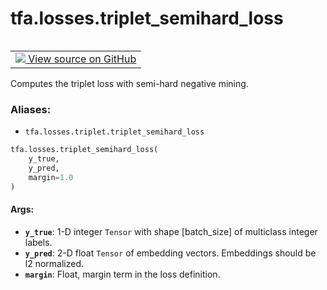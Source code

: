 <div itemscope itemtype="http://developers.google.com/ReferenceObject">
<meta itemprop="name" content="tfa.losses.triplet_semihard_loss" />
<meta itemprop="path" content="Stable" />
</div>

# tfa.losses.triplet_semihard_loss


<table class="tfo-notebook-buttons tfo-api" align="left">

<td>
  <a target="_blank" href="https://github.com/tensorflow/addons/tree/r0.5/tensorflow_addons/losses/triplet.py#L63-L131">
    <img src="https://www.tensorflow.org/images/GitHub-Mark-32px.png" />
    View source on GitHub
  </a>
</td></table>



Computes the triplet loss with semi-hard negative mining.

### Aliases:

* `tfa.losses.triplet.triplet_semihard_loss`


``` python
tfa.losses.triplet_semihard_loss(
    y_true,
    y_pred,
    margin=1.0
)
```



<!-- Placeholder for "Used in" -->


#### Args:


* <b>`y_true`</b>: 1-D integer `Tensor` with shape [batch_size] of
  multiclass integer labels.
* <b>`y_pred`</b>: 2-D float `Tensor` of embedding vectors. Embeddings should
  be l2 normalized.
* <b>`margin`</b>: Float, margin term in the loss definition.